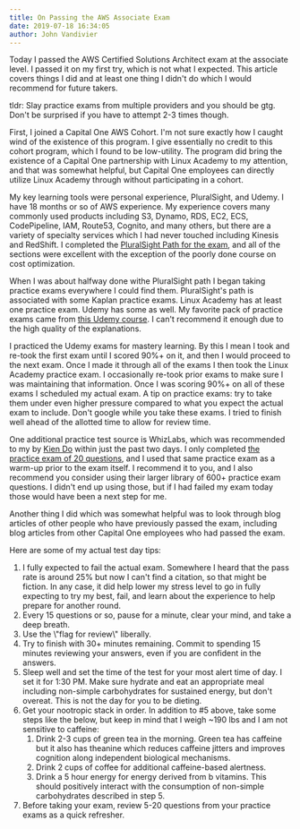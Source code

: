 ```yaml
---
title: On Passing the AWS Associate Exam
date: 2019-07-18 16:34:05
author: John Vandivier
---
```




<!-- wp:paragraph -->
<p>Today I passed the AWS Certified Solutions Architect exam at the associate level. I passed it on my first try, which is not what I expected. This article covers things I did and at least one thing I didn't do which I would recommend for future takers.</p>
<!-- /wp:paragraph -->

<!-- wp:paragraph -->
<p>tldr: Slay practice exams from multiple providers and you should be gtg. Don't be surprised if you have to attempt 2-3 times though.</p>
<!-- /wp:paragraph -->

<!-- wp:paragraph -->
<p>First, I joined a Capital One AWS Cohort. I'm not sure exactly how I caught wind of the existence of this program. I give essentially no credit to this cohort program, which I found to be low-utility. The program did bring the existence of a Capital One partnership with Linux Academy to my attention, and that was somewhat helpful, but Capital One employees can directly utilize Linux Academy through without participating in a cohort.</p>
<!-- /wp:paragraph -->

<!-- wp:paragraph -->
<p>My key learning tools were personal experience, PluralSight, and Udemy. I have 18 months or so of AWS experience. My experience covers many commonly used products including S3, Dynamo, RDS, EC2, ECS, CodePipeline, IAM, Route53, Cognito, and many others, but there are a variety of specialty services which I had never touched including Kinesis and RedShift. I completed the&nbsp;<a href=\"https://app.pluralsight.com/paths/certificate/aws-certified-solutions-architect-associate\">PluralSight Path for the exam</a>, and all of the sections were excellent with the exception of the poorly done course on cost optimization.</p>
<!-- /wp:paragraph -->

<!-- wp:paragraph -->
<p>When I was about halfway done withe PluralSight path I began taking practice exams everywhere I could find them. PluralSight's path is associated with some Kaplan practice exams. Linux Academy has at least one practice exam. Udemy has some as well. My favorite pack of practice exams came from&nbsp;<a class=\"\" href=\"https://www.udemy.com/aws-certified-solutions-architect-associate-amazon-practice-exams/\">this Udemy course</a>. I can't recommend it enough due to the high quality of the explanations.</p>
<!-- /wp:paragraph -->

<!-- wp:paragraph -->
<p>I practiced the Udemy exams for mastery learning. By this I mean I took and re-took the first exam until I scored 90%+ on it, and then I would proceed to the next exam. Once I made it through all of the exams I then took the Linux Academy practice exam. I occasionally re-took prior exams to make sure I was maintaining that information. Once I was scoring 90%+ on all of these exams I scheduled my actual exam. A tip on practice exams: try to take them under even higher pressure compared to what you expect the actual exam to include. Don't google while you take these exams. I tried to finish well ahead of the allotted time to allow for review time.</p>
<!-- /wp:paragraph -->

<!-- wp:paragraph -->
<p>One additional practice test source is WhizLabs, which was recommended to my by <a href=\"https://www.linkedin.com/in/dotekien\">Kien Do​</a> within just the past two days. I only completed <a href=\"https://www.whizlabs.com/learn/course/aws-csaa-practice-tests/quiz/14715\">the practice exam of 20 questions</a>, and I used that same practice exam as a warm-up prior to the exam itself. I recommend it to you, and I also recommend you consider using their larger library of 600+ practice exam questions. I didn't end up using those, but if I had failed my exam today those would have been a next step for me.</p>
<!-- /wp:paragraph -->

<!-- wp:paragraph -->
<p>Another thing I did which was somewhat helpful was to look through blog articles of other people who have previously passed the exam, including blog articles from other Capital One employees who had passed the exam.</p>
<!-- /wp:paragraph -->

<!-- wp:paragraph -->
<p>Here are some of my actual test day tips:</p>
<!-- /wp:paragraph -->

<!-- wp:list {\"ordered\":true} -->
<ol><li>I fully expected to fail the actual exam. Somewhere I heard that the pass rate is around 25% but now I can't find a citation, so that might be fiction. In any case, it did help lower my stress level to go in fully expecting to try my best, fail, and learn about the experience to help prepare for another round.</li><li>Every 15 questions or so, pause for a minute, clear your mind, and take a deep breath.</li><li>Use the \"flag for review\" liberally.</li><li>Try to finish with 30+ minutes remaining. Commit to spending 15 minutes reviewing your answers, even if you are confident in the answers.</li><li>Sleep well and set the time of the test for your most alert time of day. I set it for 1:30 PM. Make sure hydrate and eat an appropriate meal including non-simple carbohydrates for sustained energy, but don't overeat. This is not the day for you to be dieting.</li><li>Get your nootropic stack in order. In addition to #5 above, take some steps like the below, but keep in mind that I weigh ~190 lbs and I am not sensitive to caffeine:<ol><li>Drink 2-3 cups of green tea in the morning. Green tea has caffeine but it also has&nbsp;theanine which reduces caffeine jitters and improves cognition along independent biological mechanisms.</li><li>Drink 2 cups of coffee for additional caffeine-based alertness.</li><li>Drink a 5 hour energy for energy derived from b vitamins. This should positively interact with the consumption of non-simple carbohydrates described in step 5.</li></ol></li><li>Before taking your exam, review 5-20 questions from your practice exams as a quick refresher.</li></ol>
<!-- /wp:list -->